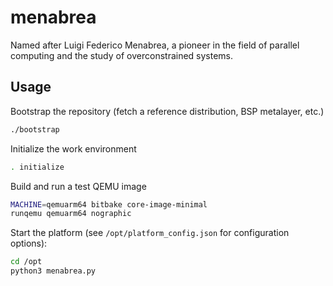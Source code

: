 # menabrea

Named after Luigi Federico Menabrea, a pioneer in the field of parallel computing and the study of overconstrained systems.

## Usage

Bootstrap the repository (fetch a reference distribution, BSP metalayer, etc.)

```bash
./bootstrap
```

Initialize the work environment

```bash
. initialize
```

Build and run a test QEMU image

```bash
MACHINE=qemuarm64 bitbake core-image-minimal
runqemu qemuarm64 nographic
```

Start the platform (see `/opt/platform_config.json` for configuration options):

```bash
cd /opt
python3 menabrea.py
```
